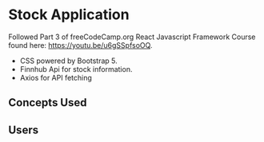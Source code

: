 # Stock Application

Followed Part 3 of freeCodeCamp.org React Javascript Framework Course found here: https://youtu.be/u6gSSpfsoOQ.

- CSS powered by Bootstrap 5.
- Finnhub Api for stock information.
- Axios for API fetching

## Concepts Used

## Users
